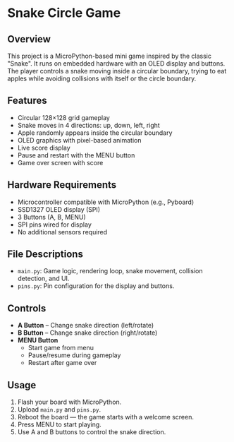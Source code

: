 # Snake Circle Game

## Overview

This project is a MicroPython-based mini game inspired by the classic "Snake". It runs on embedded hardware with an OLED display and buttons. The player controls a snake moving inside a circular boundary, trying to eat apples while avoiding collisions with itself or the circle boundary.

## Features

* Circular 128×128 grid gameplay
* Snake moves in 4 directions: up, down, left, right
* Apple randomly appears inside the circular boundary
* OLED graphics with pixel-based animation
* Live score display
* Pause and restart with the MENU button
* Game over screen with score

## Hardware Requirements

* Microcontroller compatible with MicroPython (e.g., Pyboard)
* SSD1327 OLED display (SPI)
* 3 Buttons (A, B, MENU)
* SPI pins wired for display
* No additional sensors required

## File Descriptions

* `main.py`: Game logic, rendering loop, snake movement, collision detection, and UI.
* `pins.py`: Pin configuration for the display and buttons.

## Controls

* **A Button** – Change snake direction (left/rotate)
* **B Button** – Change snake direction (right/rotate)
* **MENU Button**
  * Start game from menu
  * Pause/resume during gameplay
  * Restart after game over

## Usage

1. Flash your board with MicroPython.
2. Upload `main.py` and `pins.py`.
3. Reboot the board — the game starts with a welcome screen.
4. Press MENU to start playing.
5. Use A and B buttons to control the snake direction.
